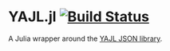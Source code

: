 # YAJL.jl [![Build Status](https://travis-ci.com/christopher-dG/YAJL.jl.svg?branch=master)](https://travis-ci.com/christopher-dG/YAJL.jl)

A Julia wrapper around the [YAJL JSON library](http://lloyd.github.io/yajl).
